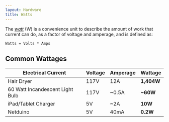 ```yaml
---
layout: Hardware
title: Watts
---
```


The _[watt](https://en.wikipedia.org/wiki/Watt)_ (W) is a convenience unit to describe the amount of work that current can do, as a factor of voltage and amperage, and is defined as:

```
Watts = Volts * Amps
```

## Common Wattages

| Electrical Current              | Voltage | Amperage | Wattage    |
|---------------------------------|---------|----------|------------|
| Hair Dryer                      | 117V    | 12A      | **1,404W** |
| 60 Watt Incandescent Light Bulb | 117V    | ~0.5A    | **~60W**   |
| iPad/Tablet Charger             | 5V      | ~2A      | **10W**    |
| Netduino                        | 5V      | 40mA     | **0.2W**   |
